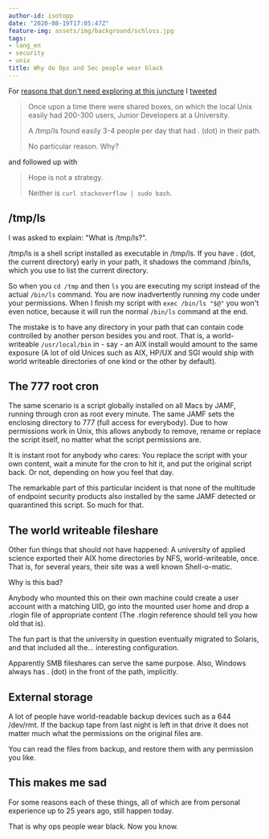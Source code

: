 ```yaml
---
author-id: isotopp
date: "2020-08-19T17:05:47Z"
feature-img: assets/img/background/schloss.jpg
tags:
- lang_en
- security
- unix
title: Why do Ops and Sec people wear black
---
```

For [reasons that don't need exploring at this juncture](https://www.imdb.com/title/tt0108756) I [tweeted](https://twitter.com/isotopp/status/1296073392655933444)

> Once upon a time there were shared boxes, on which the local Unix easily had 200-300 users, Junior Developers at a University.
>
> A /tmp/ls found easily 3-4 people per day that had . (dot) in their path.
>
> No particular reason. Why?

and followed up with

> Hope is not a strategy.
>
> Neither is `curl stackoverflow | sudo bash`.

## /tmp/ls

I was asked to explain: "What is /tmp/ls?". 

/tmp/ls is a shell script installed as executable in /tmp/ls. If you have . (dot, the current directory) early in your path, it shadows the command /bin/ls, which you use to list the current directory.

So when you `cd /tmp` and then `ls` you are executing my script instead of the actual `/bin/ls` command. You are now inadvertently running my code under your permissions. When I finish my script with `exec /bin/ls "$@"` you won't even notice, because it will run the normal `/bin/ls` command at the end.

The mistake is to have any directory in your path that can contain code controlled by another person besides you and root. That is, a world-writeable `/usr/local/bin` in - say - an AIX install would amount to the same exposure (A lot of old Unices such as AIX, HP/UX and SGI would ship with world writeable directories of one kind or the other by default).

## The 777 root cron

The same scenario is a script globally installed on all Macs by JAMF, running through cron as root every minute. The same JAMF sets the enclosing directory to 777 (full access for everybody). Due to how permissions work in Unix, this allows anybody to remove, rename or replace the script itself, no matter what the script permissions are.

It is instant root for anybody who cares: You replace the script with your own content, wait a minute for the cron to hit it, and put the original script back. Or not, depending on how you feel that day.

The remarkable part of this particular incident is that none of the multitude of endpoint security products also installed by the same JAMF detected or quarantined this script. So much for that.

## The world writeable fileshare

Other fun things that should not have happened: A university of applied science exported their AIX home directories by NFS, world-writeable, once. That is, for several years, their site was a well known Shell-o-matic.

Why is this bad?

Anybody who mounted this on their own machine could create a user account with a matching UID, go into the mounted user home and drop a .rlogin file of appropriate content (The .rlogin reference should tell you how old that is).

The fun part is that the university in question eventually migrated to Solaris, and that included all the... interesting configuration.

Apparently SMB fileshares can serve the same purpose. Also, Windows always has . (dot) in the front of the path, implicitly.

## External storage

A lot of people have world-readable backup devices such as a 644 /dev/rmt. If the backup tape from last night is left in that drive it does not matter much what the permissions on the original files are.

You can read the files from backup, and restore them with any permission you like.

## This makes me sad

For some reasons each of these things, all of which are from personal experience up to 25 years ago, still happen today.

That is why ops people wear black. Now you know.